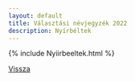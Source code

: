 ```yaml
---
layout: default
title: Választási névjegyzék 2022
description: Nyírbéltek
---
```


{% include Nyiirbeeltek.html %}

[Vissza](./)